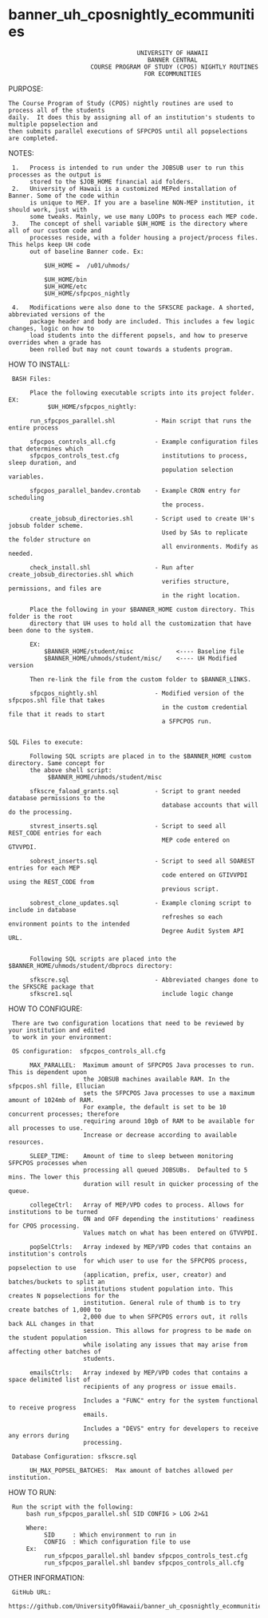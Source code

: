 # banner_uh_cposnightly_ecommunities

                                        UNIVERSITY OF HAWAII
                                           BANNER CENTRAL
                           COURSE PROGRAM OF STUDY (CPOS) NIGHTLY ROUTINES
                                          FOR ECOMMUNITIES 

PURPOSE:

    The Course Program of Study (CPOS) nightly routines are used to process all of the students 
    daily.  It does this by assigning all of an institution's students to multiple popselection and 
    then submits parallel executions of SFPCPOS until all popselections are completed.

NOTES:

     1.   Process is intended to run under the JOBSUB user to run this processes as the output is 
          stored to the $JOB_HOME financial aid folders.
     2.   University of Hawaii is a customized MEPed installation of Banner. Some of the code within
          is unique to MEP. If you are a baseline NON-MEP institution, it should work, just with 
          some tweaks. Mainly, we use many LOOPs to process each MEP code.
     3.   The concept of shell variable $UH_HOME is the directory where all of our custom code and 
          processes reside, with a folder housing a project/process files. This helps keep UH code 
          out of baseline Banner code. Ex:

              $UH_HOME =  /u01/uhmods/

              $UH_HOME/bin
              $UH_HOME/etc
              $UH_HOME/sfpcpos_nightly

     4.   Modifications were also done to the SFKSCRE package. A shorted, abbreviated versions of the 
          package header and body are included. This includes a few logic changes, logic on how to 
          load students into the different popsels, and how to preserve overrides when a grade has 
          been rolled but may not count towards a students program.


HOW TO INSTALL:

     BASH Files:

          Place the following executable scripts into its project folder. EX:
               $UH_HOME/sfpcpos_nightly:

          run_sfpcpos_parallel.shl           - Main script that runs the entire process

          sfpcpos_controls_all.cfg           - Example configuration files that determines which 
          sfpcpos_controls_test.cfg            institutions to process, sleep duration, and 
                                               population selection variables.

          sfpcpos_parallel_bandev.crontab    - Example CRON entry for scheduling
                                               the process.

          create_jobsub_directories.shl      - Script used to create UH's jobsub folder scheme.
                                               Used by SAs to replicate the folder structure on
                                               all environments. Modify as needed.

          check_install.shl                  - Run after create_jobsub_directories.shl which
                                               verifies structure, permissions, and files are
                                               in the right location.

          Place the following in your $BANNER_HOME custom directory. This folder is the root 
          directory that UH uses to hold all the customization that have been done to the system. 

          EX:
              $BANNER_HOME/student/misc            <---- Baseline file
              $BANNER_HOME/uhmods/student/misc/    <---- UH Modified version
          
          Then re-link the file from the custom folder to $BANNER_LINKS.

          sfpcpos_nightly.shl                - Modified version of the sfpcpos.shl file that takes
                                               in the custom credential file that it reads to start 
                                               a SFPCPOS run.


    SQL Files to execute:

          Following SQL scripts are placed in to the $BANNER_HOME custom directory. Same concept for
          the above shell script:
               $BANNER_HOME/uhmods/student/misc

          sfkscre_faload_grants.sql          - Script to grant needed database permissions to the
                                               database accounts that will do the processing.

          stvrest_inserts.sql                - Script to seed all REST_CODE entries for each
                                               MEP code entered on GTVVPDI.

          sobrest_inserts.sql                - Script to seed all SOAREST entries for each MEP
                                               code entered on GTIVVPDI using the REST_CODE from
                                               previous script.

          sobrest_clone_updates.sql          - Example cloning script to include in database 
                                               refreshes so each environment points to the intended
                                               Degree Audit System API URL.


          Following SQL scripts are placed into the $BANNER_HOME/uhmods/student/dbprocs directory:

          sfkscre.sql                        - Abbreviated changes done to the SFKSCRE package that
          sfkscre1.sql                         include logic change


HOW TO CONFIGURE:

     There are two configuration locations that need to be reviewed by your institution and edited
     to work in your environment:

     OS configuration:  sfpcpos_controls_all.cfg

          MAX_PARALLEL:  Maximum amount of SFPCPOS Java processes to run. This is dependent upon
                         the JOBSUB machines available RAM. In the sfpcpos.shl fille, Ellucian
                         sets the SFPCPOS Java processes to use a maximum amount of 1024mb of RAM.
                         For example, the default is set to be 10 concurrent processes; therefore 
                         requiring around 10gb of RAM to be available for all processes to use.
                         Increase or decrease according to available resources.

          SLEEP_TIME:    Amount of time to sleep between monitoring SFPCPOS processes when
                         processing all queued JOBSUBs.  Defaulted to 5 mins. The lower this
                         duration will result in quicker processing of the queue.

          collegeCtrl:   Array of MEP/VPD codes to process. Allows for institutions to be turned
                         ON and OFF depending the institutions' readiness for CPOS processing.
                         Values match on what has been entered on GTVVPDI.

          popSelCtrls:   Array indexed by MEP/VPD codes that contains an institution's controls
                         for which user to use for the SFPCPOS process, popselection to use 
                         (application, prefix, user, creator) and batches/buckets to split an 
                         institutions student population into. This creates N popselections for the 
                         institution. General rule of thumb is to try create batches of 1,000 to 
                         2,000 due to when SFPCPOS errors out, it rolls back ALL changes in that 
                         session. This allows for progress to be made on the student population 
                         while isolating any issues that may arise from affecting other batches of 
                         students.

          emailsCtrls:   Array indexed by MEP/VPD codes that contains a space delimited list of
                         recipients of any progress or issue emails.

                         Includes a "FUNC" entry for the system functional to receive progress
                         emails.

                         Includes a "DEVS" entry for developers to receive any errors during
                         processing.

     Database Configuration: sfkscre.sql

          UH_MAX_POPSEL_BATCHES:  Max amount of batches allowed per institution.

HOW TO RUN:

     Run the script with the following:
         bash run_sfpcpos_parallel.shl SID CONFIG > LOG 2>&1
       
         Where:
              SID     : Which environment to run in
              CONFIG  : Which configuration file to use
         Ex:
              run_sfpcpos_parallel.shl bandev sfpcpos_controls_test.cfg
              run_sfpcpos_parallel.shl bandev sfpcpos_controls_all.cfg

OTHER INFORMATION:

     GitHub URL:
     https://github.com/UniversityOfHawaii/banner_uh_cposnightly_ecommunities